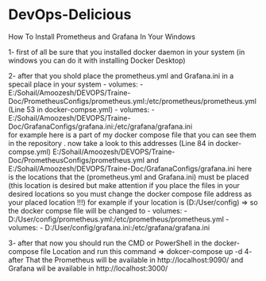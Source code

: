 # DevOps-Delicious
How To Install Prometheus and Grafana In Your Windows

1- first of all be sure that you installed docker daemon in your system (in windows you can do it with installing Docker Desktop)

2- after that you shold place the prometheus.yml and Grafana.ini in a specail place in your system 
    -  volumes:
      - E:/Sohail/Amoozesh/DEVOPS/Traine-Doc/PrometheusConfigs/prometheus.yml:/etc/prometheus/prometheus.yml                 (Line 53 in docker-compse.yml)
    -  volumes:
      - E:/Sohail/Amoozesh/DEVOPS/Traine-Doc/GrafanaConfigs/grafana.ini:/etc/grafana/grafana.ini  
for example here is a part of my docker compose file that you can see them in the repository . now take a look to this addresses                    (Line 84 in docker-compse.yml)
E:/Sohail/Amoozesh/DEVOPS/Traine-Doc/PrometheusConfigs/prometheus.yml and
E:/Sohail/Amoozesh/DEVOPS/Traine-Doc/GrafanaConfigs/grafana.ini 
here is the locations that the (prometheus.yml and Grafana.ini) must be placed (this location is desired but make attention if you place the files in your desired locations so you must change the docker compose file address as your placed location !!!)
for example if your location is (D:/User/config) => so the docker compse file will be changed to 
    -  volumes:
      - D:/User/config/prometheus.yml:/etc/prometheus/prometheus.yml
    -  volumes:
      - D:/User/config/grafana.ini:/etc/grafana/grafana.ini  
      

3- after that now you should run the CMD or PowerShell in the docker-compose file Location and run this command 
  => dokcer-compose up -d
4- after That the Prometheus will be available in http://localhost:9090/ and Grafana wil be available in http://localhost:3000/ 

 
